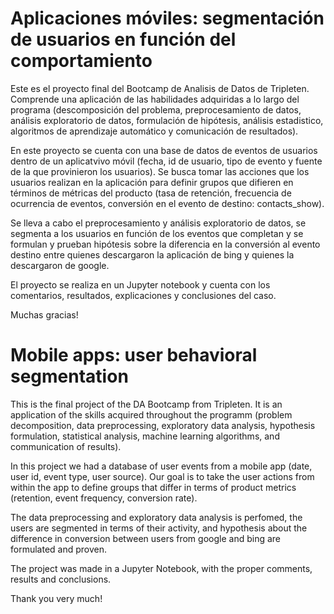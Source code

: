 # Aplicaciones móviles: segmentación de usuarios en función del comportamiento

Este es el proyecto final del Bootcamp de Analisis de Datos de Tripleten. Comprende una aplicación de las habilidades adquiridas a lo largo del programa (descomposición del problema, preprocesamiento de datos, análisis exploratorio de datos, formulación de hipótesis, análisis estadistico, algoritmos de aprendizaje automático y comunicación de resultados).

En este proyecto se cuenta con una base de datos de eventos de usuarios dentro de un aplicatvivo móvil (fecha, id de usuario, tipo de evento y fuente de la que provinieron los usuarios). Se busca tomar las acciones que los usuarios realizan en la aplicación para definir grupos que difieren en términos de métricas del producto (tasa de retención, frecuencia de ocurrencia de eventos, conversión en el evento de destino: contacts_show).

Se lleva a cabo el preprocesamiento y análisis exploratorio de datos, se segmenta a los usuarios en función de los eventos que completan y se formulan y prueban hipótesis sobre la diferencia en la conversión al evento destino entre quienes descargaron la aplicación de bing y quienes la descargaron de google.

El proyecto se realiza en un Jupyter notebook y cuenta con los comentarios, resultados, explicaciones y conclusiones del caso.

Muchas gracias!

# Mobile apps: user behavioral segmentation

This is the final project of the DA Bootcamp from Tripleten. It is an application of the skills acquired throughout the programm (problem decomposition, data preprocessing, exploratory data analysis, hypothesis formulation, statistical analysis, machine learning algorithms, and communication of results).

In this project we had a database of user events from a mobile app (date, user id, event type, user source). Our goal is to take the user actions from within the app to define groups that differ in terms of product metrics (retention, event frequency, conversion rate).

The data preprocessing and exploratory data analysis is perfomed, the users are segmented in terms of their activity, and hypothesis about the difference in conversion between users from google and bing are formulated and proven.

The project was made in a Jupyter Notebook, with the proper comments, results and conclusions.

Thank you very much!


